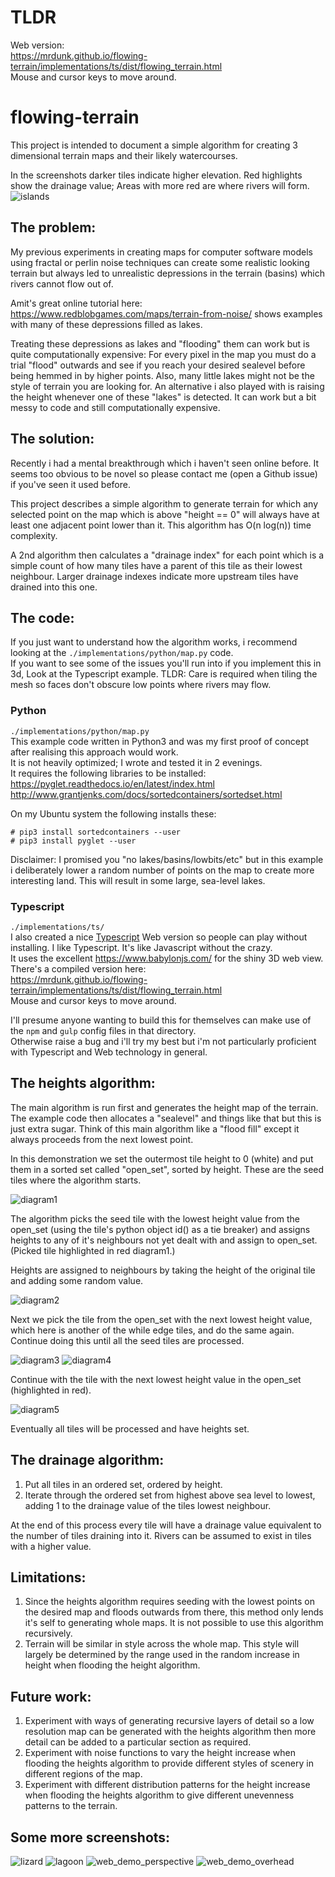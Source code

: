 # TLDR
Web version:  
https://mrdunk.github.io/flowing-terrain/implementations/ts/dist/flowing_terrain.html  
Mouse and cursor keys to move around.

# flowing-terrain
This project is intended to document a simple algorithm for creating 3
dimensional terrain maps and their likely watercourses.

In the screenshots darker tiles indicate higher elevation.
Red highlights show the drainage value; Areas with more red are where rivers will form.
![islands](https://github.com/mrdunk/flowing-terrain/blob/master/assets/watershed.png)

## The problem:
My previous experiments in creating maps for computer software models using
fractal or perlin noise techniques can create some realistic looking terrain but
always led to unrealistic depressions in the terrain (basins) which rivers
cannot flow out of.

Amit's great online tutorial here:
https://www.redblobgames.com/maps/terrain-from-noise/
shows examples with many of these depressions filled as lakes.

Treating these depressions as lakes and "flooding" them can work but is quite
computationally expensive: For every pixel in the map you must do a trial "flood"
outwards and see if you reach your desired sealevel before being hemmed in by
higher points. Also, many little lakes might not be the style of terrain you are
looking for.
An alternative i also played with is raising the height whenever one of these
"lakes" is detected. It can work but a bit messy to code and still
computationally expensive.

## The solution:
Recently i had a mental breakthrough which i haven't seen online before.
It seems too obvious to be novel so please contact me (open a Github issue) if
you've seen it used before.

This project describes a simple algorithm to generate terrain for which any
selected point on the map which is above "height == 0" will always have at
least one adjacent point lower than it.
This algorithm has O(n log(n)) time complexity.

A 2nd algorithm then calculates a "drainage index" for each point which is a
simple count of how many tiles have a parent of this tile as their lowest
neighbour. Larger drainage indexes indicate more upstream tiles have drained
into this one.

## The code:
If you just want to understand how the algorithm works, i recommend looking at
the `./implementations/python/map.py` code.  
If you want to see some of the issues you'll run into if you implement this in
3d, Look at the Typescript example. TLDR: Care is required when tiling the mesh
so faces don't obscure low points where rivers may flow.

### Python
`./implementations/python/map.py`  
This example code written in Python3 and was my first proof of concept after
realising this approach would work.  
It is not heavily optimized; I wrote and tested it in 2 evenings.  
It requires the following libraries to be installed:  
https://pyglet.readthedocs.io/en/latest/index.html  
http://www.grantjenks.com/docs/sortedcontainers/sortedset.html  

On my Ubuntu system the following installs these:
```
# pip3 install sortedcontainers --user
# pip3 install pyglet --user
```

Disclaimer: I promised you "no lakes/basins/lowbits/etc" but in this example i
deliberately lower a random number of points on the map to create more
interesting land. This will result in some large, sea-level lakes.

### Typescript
`./implementations/ts/`  
I also created a nice [Typescript](https://www.typescriptlang.org/) Web version
so people can play without installing. I like Typescript. It's like Javascript
without the crazy.  
It uses the excellent https://www.babylonjs.com/ for the shiny 3D web view.  
There's a compiled version here:  
https://mrdunk.github.io/flowing-terrain/implementations/ts/dist/flowing_terrain.html  
Mouse and cursor keys to move around.  

I'll presume anyone wanting to build this for themselves can make use of the
`npm` and `gulp` config files in that directory.  
Otherwise raise a bug and i'll try my best but i'm not particularly proficient with
Typescript and Web technology in general.

## The heights algorithm:
The main algorithm is run first and generates the height map of the terrain. The
example code then allocates a "sealevel" and things like that but this is just
extra sugar.
Think of this main algorithm like a "flood fill" except it always proceeds from
the next lowest point.

In this demonstration we set the outermost tile height to 0 (white) and put them
in a sorted set called "open_set", sorted by height. These are the seed tiles
where the algorithm starts.

![diagram1](https://github.com/mrdunk/flowing-terrain/blob/master/assets/diagram1.png)

The algorithm picks the seed tile with the lowest height value from the open_set
(using the tile's python object id() as a tie breaker) and assigns heights to
any of it's neighbours not yet dealt with and assign to open_set.
(Picked tile highlighted in red diagram1.)

Heights are assigned to neighbours by taking the height of the original tile and
adding some random value.



![diagram2](https://github.com/mrdunk/flowing-terrain/blob/master/assets/diagram2.png)

Next we pick the tile from the open_set with the next lowest height value, which
here is another of the while edge tiles, and do the same again.
Continue doing this until all the seed tiles are processed.



![diagram3](https://github.com/mrdunk/flowing-terrain/blob/master/assets/diagram3.png)
![diagram4](https://github.com/mrdunk/flowing-terrain/blob/master/assets/diagram4.png)

Continue with the tile with the next lowest height value in the open_set
(highlighted in red).



![diagram5](https://github.com/mrdunk/flowing-terrain/blob/master/assets/diagram5.png)

Eventually all tiles will be processed and have heights set.



## The drainage algorithm:
1. Put all tiles in an ordered set, ordered by height.
1. Iterate through the ordered set from highest above sea level to lowest, adding 1 to the drainage value of the tiles lowest neighbour.

At the end of this process every tile will have a drainage value equivalent to
the number of tiles draining into it. Rivers can be assumed to exist in tiles
with a higher value.

## Limitations:
1. Since the heights algorithm requires seeding with the lowest points on the desired map and floods outwards from there, this method only lends it's self to generating whole maps. It is not possible to use this algorithm recursively.
1. Terrain will be similar in style across the whole map. This style will largely be determined by the range used in the random increase in height when flooding the height algorithm.

## Future work:
1. Experiment with ways of generating recursive layers of detail so a low resolution map can be generated with the heights algorithm then more detail can be added to a particular section as required.
1. Experiment with noise functions to vary the height increase when flooding the heights algorithm to provide different styles of scenery in different regions of the map.
1. Experiment with different distribution patterns for the height increase when flooding the heights algorithm to give different unevenness patterns to the terrain.

## Some more screenshots:
![lizard](https://github.com/mrdunk/flowing-terrain/blob/master/assets/lizard.png)
![lagoon](https://github.com/mrdunk/flowing-terrain/blob/master/assets/lagoon.png)
![web_demo_perspective](https://github.com/mrdunk/flowing-terrain/blob/master/assets/web_demo_perspective.png)
![web_demo_overhead](https://github.com/mrdunk/flowing-terrain/blob/master/assets/web_demo_overhead.png)
